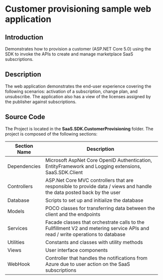 # Customer provisioning sample web application

## Introduction

Demonstrates how to provision a customer (ASP.NET Core 5.0) using the SDK to invoke the APIs to create and manage marketplace SaaS subscriptions.

## Description

The web application demonstrates the end-user experience covering the following scenarios: activation of a subscription, change plan, and unsubscribe. The application also has a view of the licenses assigned by the publisher against subscriptions.

## Source Code

The Project is located in the **SaaS.SDK.CustomerProvisioning** folder. The project is composed of the following sections:

| Section Name | Description |
| --- | --- |  
| Dependencies | Microsoft AspNet Core OpenID Authentication, EntityFramework and Logging extensions, SaaS.SDK.Client  |
| Controllers | ASP.Net Core MVC controllers that are responsible to provide data  / views and handle the data posted back by the user |
| Database | Scripts to set up and initialize the database |
| Models | POCO classes for transferring data between the client and the endpoints |
| Services | Facade classes that orchestrate calls to the Fullfillment V2 and metering service APIs and read / write operations to database|
| Utilities | Constants and classes with utility methods |
| Views | User interface components |
| WebHook | Controller that handles the notifications from Azure due to user action on the SaaS subscriptions |
